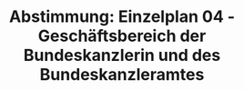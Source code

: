 ---
abstimmung:
  abstimmung: 1
  bundestagssitzung: 130
  datum: 27. November 2019
  legislaturperiode: 19
categories:
- Todo
data:
- title: Abstimmungsergebnis 20191127_1-data.pdf
  url: /res/2021-btw/abstimmungsergebnisse/20191127_1-data.pdf
- title: Abstimmungsergebnis 20191127_1_xls-data.xlsx
  url: /res/2021-btw/abstimmungsergebnisse/20191127_1_xls-data.xlsx
- title: Abstimmungsergebnis 20191127_1_xls-data.csv
  url: /res/2021-btw/abstimmungsergebnisse/csv/20191127_1_xls-data.csv
documents:
- local: /res/2021-btw/drucksachen/11800.pdf
  title: Drucksache 19/11800
  url: https://dip21.bundestag.de/dip21/btd/19/118/1911800.pdf
- local: /res/2021-btw/drucksachen/11802.pdf
  title: Drucksache 19/11802
  url: https://dip21.bundestag.de/dip21/btd/19/118/1911802.pdf
- local: /res/2021-btw/drucksachen/13800.pdf
  title: Drucksache 19/13800
  url: https://dip21.bundestag.de/dip21/btd/19/138/1913800.pdf
- local: /res/2021-btw/drucksachen/13801.pdf
  title: Drucksache 19/13801
  url: https://dip21.bundestag.de/dip21/btd/19/138/1913801.pdf
- local: /res/2021-btw/drucksachen/13802.pdf
  title: Drucksache 19/13802
  url: https://dip21.bundestag.de/dip21/btd/19/138/1913802.pdf
- local: /res/2021-btw/drucksachen/13924.pdf
  title: Drucksache 19/13924
  url: https://dip21.bundestag.de/dip21/btd/19/139/1913924.pdf
- local: /res/2021-btw/drucksachen/13925.pdf
  title: Drucksache 19/13925
  url: https://dip21.bundestag.de/dip21/btd/19/139/1913925.pdf
ergebnis:
  AfD:
    enthaltung: 0
    gesamt: 91
    ja: 0
    nein: 84
    nichtabgegeben: 7
    ungueltig: 0
  Bündnis 90/Die Grünen:
    enthaltung: 0
    gesamt: 67
    ja: 0
    nein: 61
    nichtabgegeben: 6
    ungueltig: 0
  Die Linke:
    enthaltung: 0
    gesamt: 69
    ja: 0
    nein: 62
    nichtabgegeben: 7
    ungueltig: 0
  FDP:
    enthaltung: 0
    gesamt: 79
    ja: 0
    nein: 74
    nichtabgegeben: 5
    ungueltig: 0
  cdu/csu:
    enthaltung: 0
    gesamt: 246
    ja: 235
    nein: 0
    nichtabgegeben: 11
    ungueltig: 0
  file: 20191127_1_xls-data.xlsx
  fraktionslos:
    enthaltung: 1
    gesamt: 4
    ja: 0
    nein: 2
    nichtabgegeben: 1
    ungueltig: 0
  spd:
    enthaltung: 0
    gesamt: 152
    ja: 137
    nein: 0
    nichtabgegeben: 15
    ungueltig: 0
layout: abstimmung
links:
- title: Link zu bundestag.de
  url: https://www.bundestag.de/parlament/plenum/abstimmung/abstimmung?id=641
preview: 'Deutscher Bundestag


  130. Sitzung des Deutschen Bundestages

  am Mittwoch, 27. November 2019


  Endgültiges Ergebnis der Namentlichen Abstimmung Nr. 1


  Entwürfe der Gesetze über die Feststellung des Bundeshaushaltsplans für das

  Haushaltsjahr 2020 (Haushaltsgesetz 2020)

  Drs. 19/11800 und 19/11802

  sowie zur Ergänzung des Entwurfs eines Gesetzes über die Feststellung des

  Bundeshaushaltsplans für das Haushaltsjahr 2020

  Drs. 19/11800, 19/11802, 19/13800, 19/13801, 19/13802, 19/13924 und 19/13925

  hier: Einzelplan 04

  Geschäftsbereich der Bundeskanzlerin und des Bundeskanzleramtes'
tags:
- Todo
title: 'Abstimmung: Einzelplan 04 - Geschäftsbereich der Bundeskanzlerin und des Bundeskanzleramtes'
---
